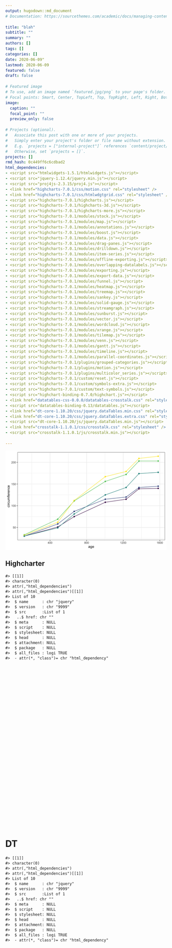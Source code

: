 ```yaml
---
output: hugodown::md_document
# Documentation: https://sourcethemes.com/academic/docs/managing-content/

title: "blah"
subtitle: ""
summary: ""
authors: []
tags: []
categories: []
date: 2020-06-09"
lastmod: 2020-06-09
featured: false
draft: false

# Featured image
# To use, add an image named `featured.jpg/png` to your page's folder.
# Focal points: Smart, Center, TopLeft, Top, TopRight, Left, Right, BottomLeft, Bottom, BottomRight.
image:
  caption: ""
  focal_point: ""
  preview_only: false

# Projects (optional).
#   Associate this post with one or more of your projects.
#   Simply enter your project's folder or file name without extension.
#   E.g. `projects = ["internal-project"]` references `content/project/deep-learning/index.md`.
#   Otherwise, set `projects = []`.
projects: []
rmd_hash: 0c449ff6c6cdbad2
html_dependencies:
- <script src="htmlwidgets-1.5.1/htmlwidgets.js"></script>
- <script src="jquery-1.12.4/jquery.min.js"></script>
- <script src="proj4js-2.3.15/proj4.js"></script>
- <link href="highcharts-7.0.1/css/motion.css" rel="stylesheet" />
- <link href="highcharts-7.0.1/css/htmlwdgtgrid.css" rel="stylesheet" />
- <script src="highcharts-7.0.1/highcharts.js"></script>
- <script src="highcharts-7.0.1/highcharts-3d.js"></script>
- <script src="highcharts-7.0.1/highcharts-more.js"></script>
- <script src="highcharts-7.0.1/modules/stock.js"></script>
- <script src="highcharts-7.0.1/modules/map.js"></script>
- <script src="highcharts-7.0.1/modules/annotations.js"></script>
- <script src="highcharts-7.0.1/modules/boost.js"></script>
- <script src="highcharts-7.0.1/modules/data.js"></script>
- <script src="highcharts-7.0.1/modules/drag-panes.js"></script>
- <script src="highcharts-7.0.1/modules/drilldown.js"></script>
- <script src="highcharts-7.0.1/modules/item-series.js"></script>
- <script src="highcharts-7.0.1/modules/offline-exporting.js"></script>
- <script src="highcharts-7.0.1/modules/overlapping-datalabels.js"></script>
- <script src="highcharts-7.0.1/modules/exporting.js"></script>
- <script src="highcharts-7.0.1/modules/export-data.js"></script>
- <script src="highcharts-7.0.1/modules/funnel.js"></script>
- <script src="highcharts-7.0.1/modules/heatmap.js"></script>
- <script src="highcharts-7.0.1/modules/treemap.js"></script>
- <script src="highcharts-7.0.1/modules/sankey.js"></script>
- <script src="highcharts-7.0.1/modules/solid-gauge.js"></script>
- <script src="highcharts-7.0.1/modules/streamgraph.js"></script>
- <script src="highcharts-7.0.1/modules/sunburst.js"></script>
- <script src="highcharts-7.0.1/modules/vector.js"></script>
- <script src="highcharts-7.0.1/modules/wordcloud.js"></script>
- <script src="highcharts-7.0.1/modules/xrange.js"></script>
- <script src="highcharts-7.0.1/modules/tilemap.js"></script>
- <script src="highcharts-7.0.1/modules/venn.js"></script>
- <script src="highcharts-7.0.1/modules/gantt.js"></script>
- <script src="highcharts-7.0.1/modules/timeline.js"></script>
- <script src="highcharts-7.0.1/modules/parallel-coordinates.js"></script>
- <script src="highcharts-7.0.1/plugins/grouped-categories.js"></script>
- <script src="highcharts-7.0.1/plugins/motion.js"></script>
- <script src="highcharts-7.0.1/plugins/multicolor_series.js"></script>
- <script src="highcharts-7.0.1/custom/reset.js"></script>
- <script src="highcharts-7.0.1/custom/symbols-extra.js"></script>
- <script src="highcharts-7.0.1/custom/text-symbols.js"></script>
- <script src="highchart-binding-0.7.0/highchart.js"></script>
- <link href="datatables-css-0.0.0/datatables-crosstalk.css" rel="stylesheet" />
- <script src="datatables-binding-0.13/datatables.js"></script>
- <link href="dt-core-1.10.20/css/jquery.dataTables.min.css" rel="stylesheet" />
- <link href="dt-core-1.10.20/css/jquery.dataTables.extra.css" rel="stylesheet" />
- <script src="dt-core-1.10.20/js/jquery.dataTables.min.js"></script>
- <link href="crosstalk-1.1.0.1/css/crosstalk.css" rel="stylesheet" />
- <script src="crosstalk-1.1.0.1/js/crosstalk.min.js"></script>

---
```


<div class="highlight">

<img src="figs/unnamed-chunk-1-1.png" width="700px" style="display: block; margin: auto;" />

</div>

Highcharter
-----------

<div class="highlight">

<pre class='chroma'><code class='language-r' data-lang='r'><span class='c'>#&gt; [[1]]</span>
<span class='c'>#&gt; character(0)</span>
<span class='c'>#&gt; attr(,"html_dependencies")</span>
<span class='c'>#&gt; attr(,"html_dependencies")[[1]]</span>
<span class='c'>#&gt; List of 10</span>
<span class='c'>#&gt;  $ name      : chr "jquery"</span>
<span class='c'>#&gt;  $ version   : chr "9999"</span>
<span class='c'>#&gt;  $ src       :List of 1</span>
<span class='c'>#&gt;   ..$ href: chr ""</span>
<span class='c'>#&gt;  $ meta      : NULL</span>
<span class='c'>#&gt;  $ script    : NULL</span>
<span class='c'>#&gt;  $ stylesheet: NULL</span>
<span class='c'>#&gt;  $ head      : NULL</span>
<span class='c'>#&gt;  $ attachment: NULL</span>
<span class='c'>#&gt;  $ package   : NULL</span>
<span class='c'>#&gt;  $ all_files : logi TRUE</span>
<span class='c'>#&gt;  - attr(*, "class")= chr "html_dependency"</span>
<!--html_preserve--><div id="htmlwidget-3bf666ca2163e546bb32" style="width:100%;height:500px;" class="highchart html-widget"></div>
<script type="application/json" data-for="htmlwidget-3bf666ca2163e546bb32">{"x":{"hc_opts":{"title":{"text":null},"yAxis":{"title":{"text":"circumference"},"type":"linear"},"credits":{"enabled":false},"exporting":{"enabled":false},"plotOptions":{"series":{"label":{"enabled":false},"turboThreshold":0,"showInLegend":true},"treemap":{"layoutAlgorithm":"squarified"},"scatter":{"marker":{"symbol":"circle"}}},"series":[{"name":"3","data":[{"Tree":"3","age":118,"circumference":30,"x":118,"y":30},{"Tree":"3","age":484,"circumference":51,"x":484,"y":51},{"Tree":"3","age":664,"circumference":75,"x":664,"y":75},{"Tree":"3","age":1004,"circumference":108,"x":1004,"y":108},{"Tree":"3","age":1231,"circumference":115,"x":1231,"y":115},{"Tree":"3","age":1372,"circumference":139,"x":1372,"y":139},{"Tree":"3","age":1582,"circumference":140,"x":1582,"y":140}],"type":"line"},{"name":"1","data":[{"Tree":"1","age":118,"circumference":30,"x":118,"y":30},{"Tree":"1","age":484,"circumference":58,"x":484,"y":58},{"Tree":"1","age":664,"circumference":87,"x":664,"y":87},{"Tree":"1","age":1004,"circumference":115,"x":1004,"y":115},{"Tree":"1","age":1231,"circumference":120,"x":1231,"y":120},{"Tree":"1","age":1372,"circumference":142,"x":1372,"y":142},{"Tree":"1","age":1582,"circumference":145,"x":1582,"y":145}],"type":"line"},{"name":"5","data":[{"Tree":"5","age":118,"circumference":30,"x":118,"y":30},{"Tree":"5","age":484,"circumference":49,"x":484,"y":49},{"Tree":"5","age":664,"circumference":81,"x":664,"y":81},{"Tree":"5","age":1004,"circumference":125,"x":1004,"y":125},{"Tree":"5","age":1231,"circumference":142,"x":1231,"y":142},{"Tree":"5","age":1372,"circumference":174,"x":1372,"y":174},{"Tree":"5","age":1582,"circumference":177,"x":1582,"y":177}],"type":"line"},{"name":"2","data":[{"Tree":"2","age":118,"circumference":33,"x":118,"y":33},{"Tree":"2","age":484,"circumference":69,"x":484,"y":69},{"Tree":"2","age":664,"circumference":111,"x":664,"y":111},{"Tree":"2","age":1004,"circumference":156,"x":1004,"y":156},{"Tree":"2","age":1231,"circumference":172,"x":1231,"y":172},{"Tree":"2","age":1372,"circumference":203,"x":1372,"y":203},{"Tree":"2","age":1582,"circumference":203,"x":1582,"y":203}],"type":"line"},{"name":"4","data":[{"Tree":"4","age":118,"circumference":32,"x":118,"y":32},{"Tree":"4","age":484,"circumference":62,"x":484,"y":62},{"Tree":"4","age":664,"circumference":112,"x":664,"y":112},{"Tree":"4","age":1004,"circumference":167,"x":1004,"y":167},{"Tree":"4","age":1231,"circumference":179,"x":1231,"y":179},{"Tree":"4","age":1372,"circumference":209,"x":1372,"y":209},{"Tree":"4","age":1582,"circumference":214,"x":1582,"y":214}],"type":"line"}],"xAxis":{"type":"linear","title":{"text":"age"},"categories":null}},"theme":{"chart":{"backgroundColor":"transparent"}},"conf_opts":{"global":{"Date":null,"VMLRadialGradientURL":"http =//code.highcharts.com/list(version)/gfx/vml-radial-gradient.png","canvasToolsURL":"http =//code.highcharts.com/list(version)/modules/canvas-tools.js","getTimezoneOffset":null,"timezoneOffset":0,"useUTC":true},"lang":{"contextButtonTitle":"Chart context menu","decimalPoint":".","downloadJPEG":"Download JPEG image","downloadPDF":"Download PDF document","downloadPNG":"Download PNG image","downloadSVG":"Download SVG vector image","drillUpText":"Back to {series.name}","invalidDate":null,"loading":"Loading...","months":["January","February","March","April","May","June","July","August","September","October","November","December"],"noData":"No data to display","numericSymbols":["k","M","G","T","P","E"],"printChart":"Print chart","resetZoom":"Reset zoom","resetZoomTitle":"Reset zoom level 1:1","shortMonths":["Jan","Feb","Mar","Apr","May","Jun","Jul","Aug","Sep","Oct","Nov","Dec"],"thousandsSep":" ","weekdays":["Sunday","Monday","Tuesday","Wednesday","Thursday","Friday","Saturday"]}},"type":"chart","fonts":[],"debug":false},"evals":[],"jsHooks":[]}</script><!--/html_preserve--></code></pre>

</div>

DT
==

<div class="highlight">

<pre class='chroma'><code class='language-r' data-lang='r'><span class='c'>#&gt; [[1]]</span>
<span class='c'>#&gt; character(0)</span>
<span class='c'>#&gt; attr(,"html_dependencies")</span>
<span class='c'>#&gt; attr(,"html_dependencies")[[1]]</span>
<span class='c'>#&gt; List of 10</span>
<span class='c'>#&gt;  $ name      : chr "jquery"</span>
<span class='c'>#&gt;  $ version   : chr "9999"</span>
<span class='c'>#&gt;  $ src       :List of 1</span>
<span class='c'>#&gt;   ..$ href: chr ""</span>
<span class='c'>#&gt;  $ meta      : NULL</span>
<span class='c'>#&gt;  $ script    : NULL</span>
<span class='c'>#&gt;  $ stylesheet: NULL</span>
<span class='c'>#&gt;  $ head      : NULL</span>
<span class='c'>#&gt;  $ attachment: NULL</span>
<span class='c'>#&gt;  $ package   : NULL</span>
<span class='c'>#&gt;  $ all_files : logi TRUE</span>
<span class='c'>#&gt;  - attr(*, "class")= chr "html_dependency"</span>
<!--html_preserve--><div id="htmlwidget-f746774ba5cf30b0fcf6" style="width:100%;height:auto;" class="datatables html-widget"></div>
<script type="application/json" data-for="htmlwidget-f746774ba5cf30b0fcf6">{"x":{"filter":"none","data":[["1","2","3","4","5","6","7","8","9","10","11","12","13","14","15","16","17","18","19","20","21","22","23","24","25","26","27","28","29","30","31","32","33","34","35"],["1","1","1","1","1","1","1","2","2","2","2","2","2","2","3","3","3","3","3","3","3","4","4","4","4","4","4","4","5","5","5","5","5","5","5"],[118,484,664,1004,1231,1372,1582,118,484,664,1004,1231,1372,1582,118,484,664,1004,1231,1372,1582,118,484,664,1004,1231,1372,1582,118,484,664,1004,1231,1372,1582],[30,58,87,115,120,142,145,33,69,111,156,172,203,203,30,51,75,108,115,139,140,32,62,112,167,179,209,214,30,49,81,125,142,174,177]],"container":"<table class=\"display\">\n  <thead>\n    <tr>\n      <th> <\/th>\n      <th>Tree<\/th>\n      <th>age<\/th>\n      <th>circumference<\/th>\n    <\/tr>\n  <\/thead>\n<\/table>","options":{"columnDefs":[{"className":"dt-right","targets":[2,3]},{"orderable":false,"targets":0}],"order":[],"autoWidth":false,"orderClasses":false}},"evals":[],"jsHooks":[]}</script><!--/html_preserve--></code></pre>

</div>

